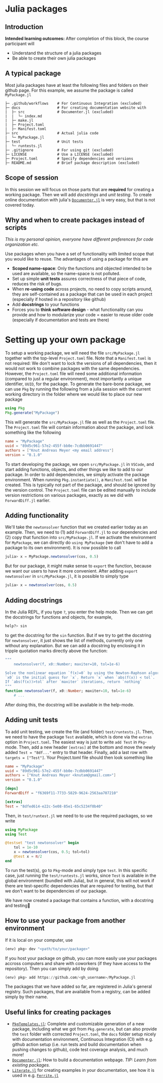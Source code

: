 # Julia packages
## Introduction
**Intended learning outcomes:** 
After completion of this block, the course participant will 
* Understand the structure of a julia packages
* Be able to create their own julia packages

## A typical package
Most julia packages have at least the following files and folders on their github page. For this example, we assume the package is called `MyPackage.jl`

```
├─ .github/workflows    # For Continuous Integration (excluded)
├─ docs                 # For creating documentation website with 
|  ├─ src               # Documenter.jl (excluded)
|  |  └─ index.md
|  ├─ make.jl 
|  ├─ Project.toml
|  ├─ Manifest.toml
├─ src                  # Actual julia code 
|  └─ MyPackage.jl
├─ test                 # Unit tests
|  └─ runtests.jl
├─ .gitignore           # For using git (excluded)
├─ LICENSE              # Use a LICENSE (excluded)
├─ Project.toml         # Specify dependencies and versions 
├─ README.md            # Brief package description (excluded)
```

## Scope of session
In this session we will focus on those parts that are **required** for creating a working package. Then we will add *docstrings* and *unit testing*. To create online documentation with julia's [`Documenter.jl`](https://documenter.juliadocs.org/stable/) is very easy, but that is not covered today. 

## Why and when to create packages instead of scripts
*This is my personal opinion, everyone have different preferences for code organization etc.*

Use packages when you have a set of functionality with limited scope that you would like to reuse. The advantages of using a package for this are
* **Scoped name-space**: Only the functions and objected intended to be used are available, so the name-space is not polluted. 
* Set up simple **unit tests** assures correctness of that piece of code, reduces the risk of bugs.
* When **re-using code** across projects, no need to copy scripts around, they are self-contained as a package that can be used in each project (especially if hosted in a repository like github)
* Add **docstrings** to your functions
* Forces you to **think software design** - what functionality can you provide and how to modularize your code = easier to reuse older code (especially if documentation and tests are there)

# Setting up your own package
To setup a working package, we will need the file `src/MyPackage.jl` together with the top-level `Project.toml` file. Note that a `Manifest.toml` is not required: We don't want to lock the versions of all dependencies, then it would not work to combine packages with the same dependencies. However, the `Project.toml` file will need some additional information (compared to just a regular environment), most importantly a unique identifier, `UUID`, for the package. To generate the bare-bone package, we can use `Pkg` by running the following from a julia session with the current working directory in the folder where we would like to place our new package
```julia
using Pkg
Pkg.generate("MyPackage")
```

This will generate the `src/MyPackage.jl` file as well as the `Project.toml` file.
The `Project.toml` file will contain information about the package, and look something like the following 
```TOML
name = "MyPackage"
uuid = "89d5c961-57e2-455f-bb0e-7cdbb0691447"
authors = ["Knut Andreas Meyer <my email address"]
version = "0.1.0"
```

To start developing the package, we open `src/MyPackage.jl` in `VSCode`, and start adding functions, objects, and other things we like to add to our package.
In order to add dependencies, we simply activate the package environment. 
When running `Pkg.instantiate()`, a `Manifest.toml` will be created. This is typically not part of the package, and should be ignored by the version control. 
The `Project.toml` file can be edited manually to include version restrictions 
on various packages, exactly as we did with `ForwardDiff.jl` earlier.

## Adding functionality
We'll take the `newtonsolver` function that we created earlier today as an example. 
Then, we need to (1) add `ForwardDiff.jl` to our dependencies and (2) copy that function into `src/MyPackage.jl`. If we activate the environment for `MyPackage`,
we can directly do `using MyPackage` (we don't have to add a package to its own environment). It is now possible to call 
```julia
julia> x = MyPackage.newtonsolver(cos, 0.5)
```

But for our package, it might make sense to `export` the function, because we 
want our users to have it more convenient. After adding `export newtonsolver` in
`src/MyPackage.jl`, it is possible to simply type
```julia
julia> x = newtonsolver(cos, 0.5)
```

## Adding docstrings
In the Julia REPL, if you type `?`, you enter the help mode. 
Then we can get the docstrings for functions and objects, for example,
```julia
help?> sin
```
to get the docstring for the `sin` function.
But if we try to get the docstring for `newtonsolver`, it just shows the list of methods, currently only one without any explanation. But we can add a docstring by 
enclosing it in tripple quotation marks directly above the function:
```julia
"""
    newtonsolver(f, x0::Number; maxiter=10, tol=1e-6)

Solve the nonlinear equation `f(x)=0` by using the Newton-Raphson algorithm.
`x0` is the initial guess for `x`. Return `x` when `abs(f(x)) < tol`. 
If `abs(f(x))>tol` after `maxiter` iterations, return `nothing`
"""
function newtonsolver(f, x0::Number; maxiter=10, tol=1e-6)
    # ...
```
After doing this, the docstring will be available in the help-mode. 

## Adding unit tests
To add unit testing, we create the file (and folder) `test/runtests.jl`.
Then, we need to have the package `Test` available, which is done via the `extras`
option in `Project.toml`. The easiest way is just to write `add Test` in `Pkg`-mode.
Then, add a new header `[extras]` at the bottom and move the newly added `Test = "8df..."` entry to that header. Finally, add a last row with `targets = ["Test"]`. Your Project.toml file should then look something like 
```TOML
name = "MyPackage"
uuid = "89d5c961-57e2-455f-bb0e-7cdbb0691447"
authors = ["Knut Andreas Meyer <knutam@gmail.com>"]
version = "0.1.0"

[deps]
ForwardDiff = "f6369f11-7733-5829-9624-2563aa707210"

[extras]
Test = "8dfed614-e22c-5e08-85e1-65c5234f0b40"
```

Then, in `test/runtest.jl` we need to to use the required packages, so we write 
```julia
using MyPackage
using Test

@testset "test newtonsolver" begin
    tol = 1e-10
    x = newtonsolver(cos, 0.5; tol=tol)
    @test x ≈ π/2
end
```
To run the test(s), go to `Pkg`-mode and simply type `test`.
In this specific case, just running the `test/runtests.jl` works, since `Test` is available in the global environment (bundled with Julia), but in general, this will 
not work if there are test-specific dependencies that are required for testing, but that we don't want to be dependencies of our package.

We have now created a package that contains a function, with a docstring and testing🎉

## How to use your package from another environment
If it is local on your computer, use 
```julia
(env) pkg> dev "<path/to/your/package>"
```
If you host your package on github, you can more easily use your packages accross computers and share with coworkers (if they have access to the repository). Then you can simply add by doing
```julia
(env) pkg> add https://github.com/<gh_username>/MyPackage.jl
```
The packages that we have added so far, are registered in Julia's general registry. Such packages, that are available from a registry, can be added simply by their name. 


## Useful links for creating packages
* [`PkgTemplates.jl`](https://juliaci.github.io/PkgTemplates.jl/stable/): Complete and customizable generation of a new package, including what we got from `Pkg.generate`, but can also provide the `test` folder with corrected `Project.toml`, the `docs` folder setup nicely with documentation environment, Continuous Integration (CI) with e.g. github action setup (i.e. run tests and build documentation when pushing changes to github), code test coverage analysis, and much more!
* [`Documenter.jl`](https://documenter.juliadocs.org/stable/): How to build a documentation webpage. *TIP: Learn from existing packages.*
* [`Literate.jl`](https://fredrikekre.github.io/Literate.jl/v2/) for creating examples in your documentation, see how it is used in e.g. [`Ferrite.jl`](https://ferrite-fem.github.io/Ferrite.jl/stable/examples/heat_equation/)
